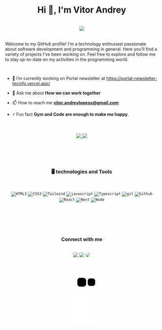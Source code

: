 <h1 align="center">Hi 👋, I'm Vitor Andrey</h1>
<br />

<div align="center">
<img width="200em" src="https://user-images.githubusercontent.com/114686823/233509824-176d49c0-b780-4e73-9295-8bbc2eabd7b0.png" />
</div>
<br/>
 
 <p>
 Welcome to my GitHub profile! I'm a technology enthusiast passionate about software development and programming in general. Here you'll find a variety of projects I've been working on. Feel free to explore and follow me to stay up-to-date on my activities in the programming world.
</p>
<br/>

- 🔭 I’m currently working on Portal newsletter at https://portal-newsletter-tecinfo.vercel.app/

- 💬 Ask me about **How we can work together**

- 📫 How to reach me **vitor.andreylopess@gmail.com**

- ⚡ Fun fact **Gym and Code are enough to make me happy.**
<br />

<div align="center">
 <br />
 
<a href="https://github.com/VitorAndrey">
  <img height="160em" src="https://github-readme-stats.vercel.app/api?username=VitorAndrey&show_icons=true&theme=algolia" />
  <img height="160em" src="https://github-readme-stats-eight-theta.vercel.app/api/top-langs/?username=VitorAndrey&layout=compact&langs_count=8&theme=algolia"/>
</a>
</div> 
<br />

#
<br />

<h3 align="center">🖥️ technologies and Tools</h3>
<br />

<p align="center">
 <code><img width="40px" src="https://cdn.jsdelivr.net/gh/devicons/devicon/icons/html5/html5-plain.svg" title = "HTML5"/></code>
 <code><img width="40px" src="https://cdn.jsdelivr.net/gh/devicons/devicon/icons/css3/css3-plain.svg" title = "CSS3"/></code>
 <code><img width="40px" src="https://cdn.jsdelivr.net/gh/devicons/devicon/icons/tailwindcss/tailwindcss-plain.svg" title = "Tailwind"/></code>
 <code><img width="40px" src="https://cdn.jsdelivr.net/gh/devicons/devicon/icons/javascript/javascript-plain.svg" title = "javascript"/></code>
 <code><img width="40px" src="https://cdn.jsdelivr.net/gh/devicons/devicon/icons/typescript/typescript-plain.svg" title = "Typescript"/></code>
 <code><img width="40px" src="https://cdn.jsdelivr.net/gh/devicons/devicon/icons/git/git-original.svg" title = "git"/></code>
 <code><img width="40px" src="https://cdn.jsdelivr.net/gh/devicons/devicon/icons/github/github-original.svg" title = "Github"/></code>
 <code><img width="40px" src="https://cdn.jsdelivr.net/gh/devicons/devicon/icons/react/react-original.svg" title = "React"/></code>
 <code><img width="40px" src="https://cdn.jsdelivr.net/gh/devicons/devicon/icons/nextjs/nextjs-original.svg" title = "Next"/></code>
 <code><img width="40px" src="https://cdn.jsdelivr.net/gh/devicons/devicon/icons/nodejs/nodejs-original.svg" title = "Node"/></code>
</p>
<br />

#
<br />

<h3 align="center">Connect with me</h3>
<br />

<div align="center">  
 <a href="https://instagram.com/vitorandrey_biz" target="_blank"><img src="https://img.shields.io/badge/-Instagram-%23E4405F?style=for-the-badge&logo=instagram&logoColor=white" /></a>
 <a href = "mailto:vitor.andreylopess@gmail.com"> <img src="https://img.shields.io/badge/-Gmail-%23333?style=for-the-badge&logo=gmail&logoColor=white" target="_blank" /></a>
  <a href="https://www.linkedin.com/in/vitor-andrey-676869271/" target="_blank"><img src="https://img.shields.io/badge/-LinkedIn-%230077B5?style=for-the-badge&logo=linkedin&logoColor=white" style="border-radius: 30px" target="_blank" /></a> 
 </div>
<br />

<div align="center">
 
![snake gif](https://github.com/VitorAndrey/VitorAndrey/blob/output/github-contribution-grid-snake.svg)
 
<div >
